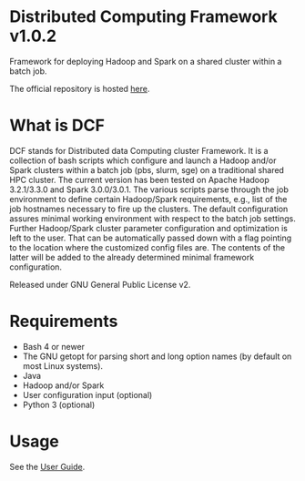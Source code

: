 # Distributed Computing Framework v1.0.2
Framework for deploying Hadoop and Spark on a shared cluster within a batch job.

The official repository is hosted [here](https://bitbucket.org/avapirev/distributed-computing-framework/src/master/).

What is DCF
===========

DCF stands for Distributed data Computing cluster Framework. It is a collection of bash scripts which configure and launch a Hadoop and/or Spark clusters within a batch job (pbs, slurm, sge) on a traditional shared HPC cluster. The current version has been tested on Apache Hadoop 3.2.1/3.3.0 and Spark 3.0.0/3.0.1. The various scripts parse through the job environment to define certain Hadoop/Spark requirements, e.g., list of the job hostnames necessary to fire up the clusters. The default configuration assures minimal working environment with respect to the batch job settings. Further Hadoop/Spark cluster parameter configuration and optimization is left to the user. That can be automatically passed down with a flag pointing to the location where the customized config files are. The contents of the latter will be added to the already determined minimal framework configuration.

Released under GNU General Public License v2.

Requirements
============

* Bash 4 or newer
* The GNU getopt for parsing short and long option names (by default on most Linux systems).
* Java
* Hadoop and/or Spark
* User configuration input (optional)
* Python 3 (optional)

Usage
=====

See the [User Guide](https://bitbucket.org/avapirev/distributed-computing-framework/src/master/USERGUIDE.md).
